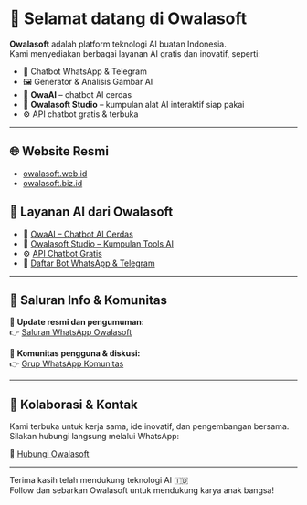 # 👋 Selamat datang di Owalasoft

**Owalasoft** adalah platform teknologi AI buatan Indonesia.  
Kami menyediakan berbagai layanan AI gratis dan inovatif, seperti:

- 🤖 Chatbot WhatsApp & Telegram
- 🖼️ Generator & Analisis Gambar AI
- 🧠 **OwaAI** – chatbot AI cerdas
- 🧰 **Owalasoft Studio** – kumpulan alat AI interaktif siap pakai
- ⚙️ API chatbot gratis & terbuka

---

## 🌐 Website Resmi

- [owalasoft.web.id](https://www.owalasoft.web.id)  
- [owalasoft.biz.id](https://www.owalasoft.biz.id)

## 🧠 Layanan AI dari Owalasoft

- 🧠 [OwaAI – Chatbot AI Cerdas](https://www.owaai.web.id)  
- 🧰 [Owalasoft Studio – Kumpulan Tools AI](https://www.owalasoft.biz.id/owalasoft-studio)  
- ⚙️ [API Chatbot Gratis](https://api.owalasoft.web.id)  
- 🤖 [Daftar Bot WhatsApp & Telegram](https://bot.owalasoft.biz.id)

---

## 📢 Saluran Info & Komunitas

🔔 **Update resmi dan pengumuman:**  
👉 [Saluran WhatsApp Owalasoft](https://whatsapp.com/channel/0029VaXUbMJG8l5N9AjkYK1F)

💬 **Komunitas pengguna & diskusi:**  
👉 [Grup WhatsApp Komunitas](https://chat.whatsapp.com/HhQfG7KPn9VJTmA89Lq3Pe)

---

## 🤝 Kolaborasi & Kontak

Kami terbuka untuk kerja sama, ide inovatif, dan pengembangan bersama.  
Silakan hubungi langsung melalui WhatsApp:

📩 [Hubungi Owalasoft](https://wa.me/6285758412480)

---

Terima kasih telah mendukung teknologi AI 🇮🇩  
Follow dan sebarkan Owalasoft untuk mendukung karya anak bangsa!
